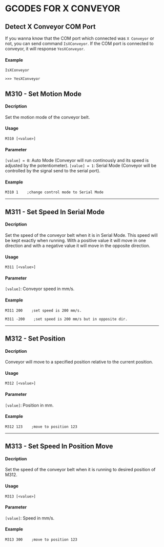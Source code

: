 # GCODES FOR X CONVEYOR

## Detect X Conveyor COM Port

If you wanna know that the COM port which connected was `X Conveyor` or not, you can send command `IsXConveyor`. If the COM port is connected to conveyor, it will response `YesXConveyor`.

#### Example

```
IsXConveyor

>>> YesXConveyor
```

## M310 - Set Motion Mode

#### Decription

Set the motion mode of the conveyor belt.

#### Usage

```
M310 [<value>]
```

#### Parameter

`[value] = 0`: Auto Mode (Conveyor will run continously and its speed is adjusted by the potentiometer).
`[value] = 1`: Serial Mode (Conveyor will be controlled by the signal send to the serial port).

#### Example

```
M310 1    ;change control mode to Serial Mode
```

---


## M311 - Set Speed In Serial Mode

#### Decription

Set the speed of the conveyor belt when it is in Serial Mode. This speed will be kept exactly when running. With a positive value it will move in one direction and with a negative value it will move in the opposite direction.

#### Usage

```
M311 [<value>]
```

#### Parameter

`[value]`: Conveyor speed in mm/s.

#### Example

```
M311 200    ;set speed is 200 mm/s.

M311 -200    ;set speed is 200 mm/s but in opposite dir.
```

---

## M312 - Set Position

#### Decription

Conveyor will move to a specified position relative to the current position.

#### Usage

```
M312 [<value>]
```

#### Parameter

`[value]`: Position in mm.

#### Example

```
M312 123    ;move to position 123
```

---

## M313 - Set Speed In Position Move

#### Decription

Set the speed of the conveyor belt when it is running to desired position of M312.

#### Usage

```
M313 [<value>]
```

#### Parameter

`[value]`: Speed in mm/s.

#### Example

```
M313 300    ;move to position 123
```
